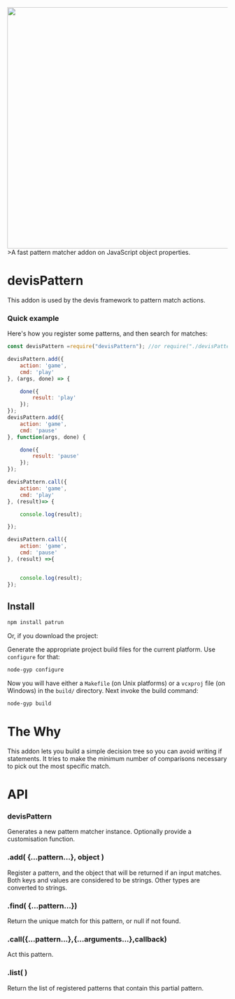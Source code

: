 <img src="http://gdurl.com/PeQp" width="550"/>
>A fast pattern matcher addon on JavaScript object properties.

# devisPattern
This addon is used by the devis framework to pattern match actions.

### Quick example
Here's how you register some patterns, and then search for matches:

```JavaScript
const devisPattern =require("devisPattern"); //or require("./devisPattern/devisPattern"); if you download the project 

devisPattern.add({
    action: 'game',
    cmd: 'play'
}, (args, done) => {

    done({
        result: 'play'
    });
});
devisPattern.add({
    action: 'game',
    cmd: 'pause'
}, function(args, done) {

    done({
        result: 'pause'
    });
});

devisPattern.call({
    action: 'game',
    cmd: 'play'
}, (result)=> {

    console.log(result);

});

devisPattern.call({
    action: 'game',
    cmd: 'pause'
}, (result) =>{


    console.log(result);
});

```

## Install

```sh
npm install patrun
```
Or, if you download the project:

Generate the appropriate project build files for the current platform. Use `configure` for that:
```sh
node-gyp configure
```
Now you will have either a `Makefile` (on Unix platforms) or a `vcxproj` file (on Windows) in the `build/` directory. Next invoke the build command:
```sh
node-gyp build
```
# The Why

This addon lets you build a simple decision tree so you can avoid writing if statements. It tries to make the minimum number of comparisons necessary to pick out the most specific match.

# API

### devisPattern

Generates a new pattern matcher instance. Optionally provide a customisation function.


### .add( {...pattern...}, object )

Register a pattern, and the object that will be returned if an input
matches.  Both keys and values are considered to be strings. Other
types are converted to strings.

### .find( {...pattern...})

Return the unique match for this pattern, or null if not found. 

### .call({...pattern...},{...arguments...},callback)

Act this pattern.

### .list( )

Return the list of registered patterns that contain this partial
pattern.

